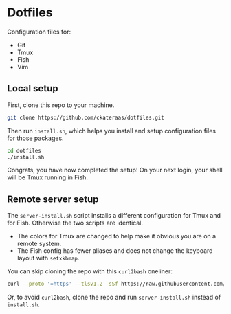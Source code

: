 # Dotfiles

Configuration files for:

- Git
- Tmux
- Fish
- Vim

## Local setup

First, clone this repo to your machine.

```bash
git clone https://github.com/ckateraas/dotfiles.git
```

Then run `install.sh`, which helps you install and setup configuration files for those packages.

```bash
cd dotfiles
./install.sh
```

Congrats, you have now completed the setup! On your next login, your shell will be Tmux running in Fish.

## Remote server setup

The `server-install.sh` script installs a different configuration for Tmux and for Fish. Otherwise the two scripts are identical.

- The colors for Tmux are changed to help make it obvious you are on a remote system.
- The Fish config has fewer aliases and does not change the keyboard layout with `setxkbmap`.

You can skip cloning the repo with this `curl2bash` oneliner:

```sh
curl --proto '=https' --tlsv1.2 -sSf https://raw.githubusercontent.com/ckateraas/dotfiles/master/server-install.sh | bash -
```

Or, to avoid `curl2bash`, clone the repo and run `server-install.sh` instead of `install.sh`.
